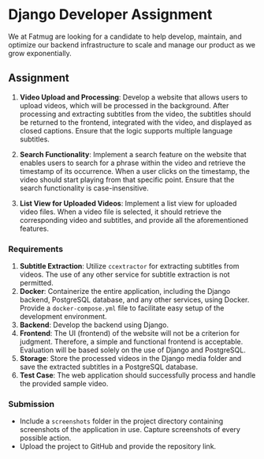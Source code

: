 # Django Developer Assignment

We at Fatmug are looking for a candidate to help develop, maintain, and optimize our backend infrastructure to scale and manage our product as we grow exponentially.

## Assignment

1. **Video Upload and Processing**: Develop a website that allows users to upload videos, which will be processed in the background. After processing and extracting subtitles from the video, the subtitles should be returned to the frontend, integrated with the video, and displayed as closed captions. Ensure that the logic supports multiple language subtitles.

2. **Search Functionality**: Implement a search feature on the website that enables users to search for a phrase within the video and retrieve the timestamp of its occurrence. When a user clicks on the timestamp, the video should start playing from that specific point. Ensure that the search functionality is case-insensitive.

3. **List View for Uploaded Videos**: Implement a list view for uploaded video files. When a video file is selected, it should retrieve the corresponding video and subtitles, and provide all the aforementioned features.

### Requirements

1. **Subtitle Extraction**: Utilize `ccextractor` for extracting subtitles from videos. The use of any other service for subtitle extraction is not permitted.
2. **Docker**: Containerize the entire application, including the Django backend, PostgreSQL database, and any other services, using Docker. Provide a `docker-compose.yml` file to facilitate easy setup of the development environment.
3. **Backend**: Develop the backend using Django.
4. **Frontend**: The UI (frontend) of the website will not be a criterion for judgment. Therefore, a simple and functional frontend is acceptable. Evaluation will be based solely on the use of Django and PostgreSQL.
5. **Storage**: Store the processed videos in the Django media folder and save the extracted subtitles in a PostgreSQL database.
6. **Test Case**: The web application should successfully process and handle the provided sample video.

### Submission

- Include a `screenshots` folder in the project directory containing screenshots of the application in use. Capture screenshots of every possible action.
- Upload the project to GitHub and provide the repository link.